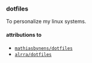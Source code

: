 ### dotfiles
To personalize my linux systems.

#### attributions to
- [`mathiasbynens/dotfiles`](https://github.com/mathiasbynens/dotfiles)
- [`alrra/dotfiles`](https://github.com/alrra/dotfiles)